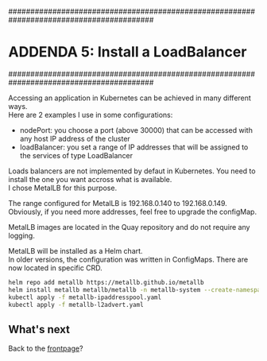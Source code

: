 #########################################################################################
# ADDENDA 5: Install a LoadBalancer
#########################################################################################

Accessing an application in Kubernetes can be achieved in many different ways.  
Here are 2 examples I use in some configurations:

- nodePort: you choose a port (above 30000) that can be accessed with any host IP address of the cluster
- loadBalancer: you set a range of IP addresses that will be assigned to the services of type LoadBalancer

Loads balancers are not implemented by defaut in Kubernetes. You need to install the one you want accross what is available.  
I chose MetalLB for this purpose.  

The range configured for MetalLB is 192.168.0.140 to 192.168.0.149.  
Obviously, if you need more addresses, feel free to upgrade the configMap.

MetalLB images are located in the Quay repository and do not require any logging.  

MetalLB will be installed as a Helm chart.  
In older versions, the configuration was written in ConfigMaps. There are now located in specific CRD.  

```bash
helm repo add metallb https://metallb.github.io/metallb
helm install metallb metallb/metallb -n metallb-system --create-namespace -f metallb-values.yaml
kubectl apply -f metallb-ipaddresspool.yaml
kubectl apply -f metallb-l2advert.yaml
```

## What's next

Back to the [frontpage](https://github.com/YvosOnTheHub/LabNetApp)?